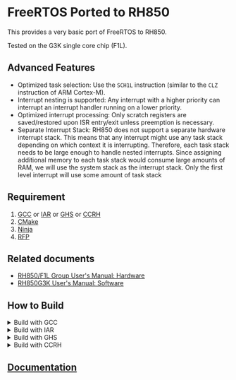 # FreeRTOS Ported to RH850

This provides a very basic port of FreeRTOS to RH850.

Tested on the G3K single core chip (F1L).

## Advanced Features

- Optimized task selection: Use the `SCH1L` instruction (similar to the `CLZ` instruction of ARM Cortex-M).
- Interrupt nesting is supported: Any interrupt with a higher priority can interrupt an interrupt handler running on a lower priority.
- Optimized interrupt processing: Only scratch registers are saved/restored upon ISR entry/exit unless preemption is necessary.
- Separate Interrupt Stack: RH850 does not support a separate hardware interrupt stack. This means that any interrupt might use any task stack depending on which context it is interrupting. Therefore, each task stack needs to be large enough to handle nested interrupts. Since assigning additional memory to each task stack would consume large amounts of RAM, we will use the system stack as the interrupt stack. Only the first level interrupt will use some amount of task stack

## Requirement

1. [GCC](https://github.com/mikisama/Auto_Build_GCC_RH850/releases) or [IAR](https://www.iar.com/products/architectures/renesas/iar-embedded-workbench-for-renesas-rh850) or [GHS](https://www.ghs.com/products/v850_development.html) or [CCRH](https://www.renesas.com/eu/en/software-tool/c-compiler-package-rh850-family)
2. [CMake](https://github.com/Kitware/CMake/releases)
3. [Ninja](https://github.com/ninja-build/ninja/releases)
4. [RFP](https://www.renesas.com/us/en/software-tool/renesas-flash-programmer-programming-gui)

## Related documents

- [RH850/F1L Group User's Manual: Hardware](https://www.renesas.com/en/document/mah/rh850f1l-group-users-manual-hardware)
- [RH850G3K User's Manual: Software](https://www.renesas.com/en/document/mas/rh850g3k-users-manual-software-rev120)

## How to Build

<details>
<summary>Build with GCC</summary>

### Add toolchain path to the environment(PATH) variable.
```bash
$ # Set the PATH Environment Variables in Windows PowerShell
$ $env:path+=';D:/v850-elf-gcc-win32-x64/bin'
$ $env:path+=';C:/Program Files (x86)/Renesas Electronics/Programming Tools/Renesas Flash Programmer V3.08'
$ v850-elf-gcc --version
$ rfp-cli --version
```

### Build command
```bash
$ git clone https://github.com/mikisama/FreeRTOS_RH850
$ cd FreeRTOS_RH850/build
$ cmake -DCMAKE_TOOLCHAIN_FILE='cmake/gcc.cmake' -DCMAKE_BUILD_TYPE=Debug -GNinja ..
$ ninja
```
![build](docs/gcc_build.webp)
</details>

<details>
<summary>Build with IAR</summary>

### Add toolchain path to the environment(PATH) variable.
```bash
$ # Set the PATH Environment Variables in Windows PowerShell
$ $env:path+=';C:/Program Files (x86)/IAR Systems/Embedded Workbench 8.1/rh850/bin'
$ $env:path+=';C:/Program Files (x86)/Renesas Electronics/Programming Tools/Renesas Flash Programmer V3.08'
$ iccrh850 --version
$ rfp-cli --version
```

### Build command

```bash
$ git clone https://github.com/mikisama/FreeRTOS_RH850
$ cd FreeRTOS_RH850/build
$ cmake -DCMAKE_TOOLCHAIN_FILE='cmake/iar.cmake' -DCMAKE_BUILD_TYPE=Debug -GNinja ..
$ ninja
```
![build](docs/iar_build.webp)
</details>

<details>
<summary>Build with GHS</summary>

### Add toolchain path to the environment(PATH) variable.
```bash
$ # Set the PATH Environment Variables in Windows PowerShell
$ $env:path+=';C:/ghs/comp_201815'
$ $env:path+=';C:/Program Files (x86)/Renesas Electronics/Programming Tools/Renesas Flash Programmer V3.08'
$ ccrh850 --version dummy
$ rfp-cli --version
```

### Build command
```bash
$ git clone https://github.com/mikisama/FreeRTOS_RH850
$ cd FreeRTOS_RH850/build
$ cmake -DCMAKE_TOOLCHAIN_FILE='cmake/ghs.cmake' -DCMAKE_BUILD_TYPE=Debug -GNinja ..
$ ninja
```
![build](docs/ghs_build.webp)
</details>

<details>
<summary>Build with CCRH</summary>

### Add toolchain path to the environment(PATH) variable.
```bash
$ # Set the PATH Environment Variables in Windows PowerShell
$ $env:path+=';C:/Program Files (x86)/Renesas Electronics/CS+/CC/CC-RH/V2.04.00/bin'
$ $env:path+=';C:/Program Files (x86)/Renesas Electronics/Programming Tools/Renesas Flash Programmer V3.08'
$ ccrh -v
$ rfp-cli --version
```

### Build command

```bash
$ git clone https://github.com/mikisama/FreeRTOS_RH850
$ cd FreeRTOS_RH850/build
$ cmake -DCMAKE_TOOLCHAIN_FILE='cmake/ccrh.cmake' -DCMAKE_BUILD_TYPE=Debug -GNinja ..
$ ninja
```
![build](docs/ccrh_build.webp)
</details>

## [Documentation](https://github.com/mikisama/FreeRTOS_RH850/wiki)
